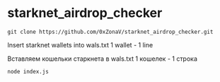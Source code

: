 # starknet_airdrop_checker

`git clone https://github.com/0xZonaV/starknet_airdrop_checker.git`

Insert starknet wallets into wals.txt
1 wallet - 1 line

Вставляем кошельки старкнета в wals.txt
1 кошелек - 1 строка

`node index.js`